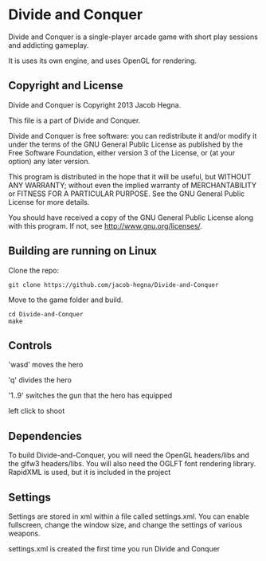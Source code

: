 # Divide and Conquer
Divide and Conquer is a single-player arcade game with short play sessions and addicting gameplay.

It is uses its own engine, and uses OpenGL for rendering.

## Copyright and License
Divide and Conquer is Copyright 2013 Jacob Hegna.

This file is a part of Divide and Conquer.

Divide and Conquer is free software: you can redistribute it and/or modify it under the terms of the GNU General Public License as published by the Free Software Foundation, either version 3 of the License, or (at your option) any later version.

This program is distributed in the hope that it will be useful, but WITHOUT ANY WARRANTY; without even the implied warranty of MERCHANTABILITY or FITNESS FOR A PARTICULAR PURPOSE.  See the GNU General Public License for more details.

You should have received a copy of the GNU General Public License along with this program.  If not, see <http://www.gnu.org/licenses/>.

## Building are running on Linux
Clone the repo:

```
git clone https://github.com/jacob-hegna/Divide-and-Conquer
```

Move to the game folder and build.

```
cd Divide-and-Conquer
make
```

## Controls
'wasd' moves the hero

'q' divides the hero

'1..9' switches the gun that the hero has equipped

left click to shoot

## Dependencies
To build Divide-and-Conquer, you will need the OpenGL headers/libs and the glfw3 headers/libs.  You will also need the OGLFT font rendering library.  RapidXML is used, but it is included in the project

## Settings
Settings are stored in xml within a file called settings.xml.  You can enable fullscreen, change the window size, and change the settings of various weapons.

settings.xml is created the first time you run Divide and Conquer

